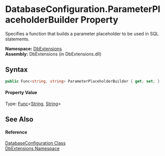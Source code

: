 DatabaseConfiguration.ParameterPlaceholderBuilder Property
==========================================================
Specifies a function that builds a parameter placeholder to be used in SQL statements.

**Namespace:** [DbExtensions][1]  
**Assembly:** DbExtensions (in DbExtensions.dll)

Syntax
------

```csharp
public Func<string, string> ParameterPlaceholderBuilder { get; set; }
```

#### Property Value
Type: [Func][2]&lt;[String][3], [String][3]>

See Also
--------

#### Reference
[DatabaseConfiguration Class][4]  
[DbExtensions Namespace][1]  

[1]: ../README.md
[2]: http://msdn.microsoft.com/en-us/library/bb549151
[3]: http://msdn.microsoft.com/en-us/library/s1wwdcbf
[4]: README.md